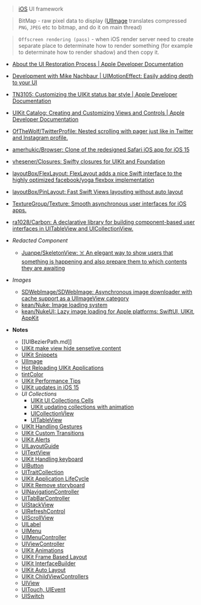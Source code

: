 > [iOS](../Apple%20Platform%20Specifics/iOS.md) UI framework

> BitMap - raw pixel data to display ([UIImage](UIImage.md) translates compressed `PNG`, `JPEG` etc to bitmap, and do it on main thread)

> `Offscreen rendering (pass)` - when iOS render server need to create separate place to determinate how to render something (for example to determinate how to render shadow) and then copy it.

- [About the UI Restoration Process | Apple Developer Documentation](https://developer.apple.com/documentation/uikit/view_controllers/preserving_your_app_s_ui_across_launches/about_the_ui_restoration_process)
- [Development with Mike Nachbaur | UIMotionEffect: Easily adding depth to your UI](https://people.freebsd.org/~lstewart/articles/cpumemory.pdf)
- [TN3105: Customizing the UIKit status bar style | Apple Developer Documentation](https://developer.apple.com/documentation/technotes/tn3105-customizing-uistatusbar-syle)
- [UIKit Catalog: Creating and Customizing Views and Controls | Apple Developer Documentation](https://developer.apple.com/documentation/uikit/views_and_controls/uikit_catalog_creating_and_customizing_views_and_controls)
- [OfTheWolf/TwitterProfile: Nested scrolling with pager just like in Twitter and Instagram profile.](https://github.com/OfTheWolf/TwitterProfile)
- [amerhukic/Browser: Clone of the redesigned Safari iOS app for iOS 15](https://github.com/amerhukic/Browser)

- [vhesener/Closures: Swifty closures for UIKit and Foundation](https://github.com/vhesener/Closures)
- [layoutBox/FlexLayout: FlexLayout adds a nice Swift interface to the highly optimized facebook/yoga flexbox implementation](https://github.com/layoutBox/FlexLayout)
- [layoutBox/PinLayout: Fast Swift Views layouting without auto layout](https://github.com/layoutBox/PinLayout)
- [TextureGroup/Texture: Smooth asynchronous user interfaces for iOS apps.](https://github.com/TextureGroup/Texture)
- [ra1028/Carbon: A declarative library for building component-based user interfaces in UITableView and UICollectionView.](https://github.com/ra1028/Carbon)
- *Redacted Component*
	- [Juanpe/SkeletonView: ☠️ An elegant way to show users that something is happening and also prepare them to which contents they are awaiting](https://github.com/Juanpe/SkeletonView)
- *Images*
	- [SDWebImage/SDWebImage: Asynchronous image downloader with cache support as a UIImageView category](https://github.com/SDWebImage/SDWebImage)
	- [kean/Nuke: Image loading system](https://github.com/kean/Nuke)
	- [kean/NukeUI: Lazy image loading for Apple platforms: SwiftUI, UIKit, AppKit](https://github.com/kean/NukeUI)
- **Notes**
	- [[UIBezierPath.md]]
	- [UIKit make view hide sensetive content](UIKit%20make%20view%20hide%20sensetive%20content.md)
	- [UIKit Snippets](UIKit%20Snippets.md)
	- [UIImage](UIImage.md)
	- [Hot Reloading UIKit Applications](Hot%20Reloading%20UIKit%20Applications.md)
	- [tintColor](UIKit/tintColor.md)
	- [UIKit Performance Tips](UIKit/UIKit%20Performance%20Tips.md)
	- [UIKit updates in iOS 15](UIKit/UIKit%20updates%20in%20iOS%2015.md)
	- *UI Collections*
		- [UIKit UI Collections Cells](UIKit/UIKit%20UI%20Collections%20Cells.md)
		- [UIKit updating collections with animation](UIKit/UIKit%20updating%20collections%20with%20animation.md)
		- [UICollectionVIew](UIKit/UICollectionVIew.md)
		- [UITableView](UIKit/UITableView.md)
	- [UIKIt Handling Gestures](UIKit/UIKIt%20Handling%20Gestures.md)
	- [UIKit Custom Transitions](UIKit/UIKit%20Custom%20Transitions.md)
	- [UIKit Alerts](UIKit/UIKit%20Alerts.md)
	- [UILayoutGuide](UIKit/UILayoutGuide.md)
	- [UITextView](UIKit/UITextView.md)
	- [UIKit Handling keyboard](UIKit/UIKit%20Handling%20keyboard.md)
	- [UIButton](UIKit/UIButton.md)
	- [UITraitCollection](UIKit/UITraitCollection.md)
	- [UIKit Application LifeCycle](UIKit/UIKit%20Application%20LifeCycle.md)
	- [UIKit Remove storyboard](UIKit/UIKit%20Remove%20storyboard.md)
	- [UINavigationController](UIKit/UINavigationController.md)
	- [UITabBarController](UIKit/UITabBarController.md)
	- [UIStackView](UIKit/UIStackView.md)
	- [UIRefreshControl](UIKit/UIRefreshControl.md)
	- [UIScrollView](UIKit/UIScrollView.md)
	- [UILabel](UIKit/UILabel.md)
	- [UIMenu](UIMenu.md)
	- [UIMenuController](UIKit/UIMenuController.md)
	- [UIViewController](UIKit/UIViewController.md)
	- [UIKit Animations](UIKit/UIKit%20Animations.md)
	- [UIKit Frame Based Layout](UIKit%20Frame%20Based%20Layout.md)
	- [UIKit InterfaceBuilder](UIKit/UIKit%20InterfaceBuilder.md)
	- [UIKit Auto Layout](UIKit/UIKit%20Auto%20Layout.md)
	- [UIKit ChildViewControllers](UIKit/UIKit%20ChildViewControllers.md)
	- [UIView](UIKit/UIView.md)
	- [UITouch, UIEvent](UIKit/UITouch,%20UIEvent.md)
	- [UISwitch](UIKit/UISwitch.md)